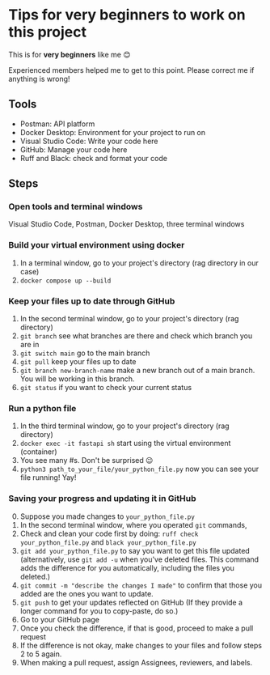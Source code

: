 # Tips for very beginners to work on this project
This is for **very beginners** like me 😊  

Experienced members helped me to get to this point. 
Please correct me if anything is wrong!


## Tools
- Postman: API platform
- Docker Desktop: Environment for your project to run on
- Visual Studio Code: Write your code here
- GitHub: Manage your code here
- Ruff and Black: check and format your code


## Steps
### Open tools and terminal windows
Visual Studio Code, Postman, Docker Desktop, three terminal windows
### Build your virtual environment using docker
1. In a terminal window, go to your project's directory (rag directory in our case)
2. `docker compose up --build`
### Keep your files up to date through GitHub
1. In the second terminal window, go to your project's directory (rag directory)
2. `git branch` see what branches are there and check which branch you are in
3. `git switch main` go to the main branch
4. `git pull` keep your files up to date
5. `git branch new-branch-name` make a new branch out of a main branch. You will be working in this branch.
6. `git status` if you want to check your current status
### Run a python file
1. In the third terminal window, go to your project's directory (rag directory)
2. `docker exec -it fastapi sh` start using the virtual environment (container)
3. You see many #s. Don't be surprised 😉
4. `python3 path_to_your_file/your_python_file.py` now you can see your file running! Yay!
### Saving your progress and updating it in GitHub
0. Suppose you made changes to `your_python_file.py`
1. In the second terminal window, where you operated `git` commands,
2. Check and clean your code first by doing: `ruff check your_python_file.py` and `black your_python_file.py`
3. `git add your_python_file.py` to say you want to get this file updated (alternatively, use `git add -u` when you've deleted files. This command adds the difference for you automatically, including the files you deleted.)
4. `git commit -m "describe the changes I made"` to confirm that those you added are the ones you want to update.
5. `git push` to get your updates reflected on GitHub (If they provide a longer command for you to copy-paste, do so.)
6. Go to your GitHub page
7. Once you check the difference, if that is good, proceed to make a pull request
8. If the difference is not okay, make changes to your files and follow steps 2 to 5 again.
9. When making a pull request, assign Assignees, reviewers, and labels.


